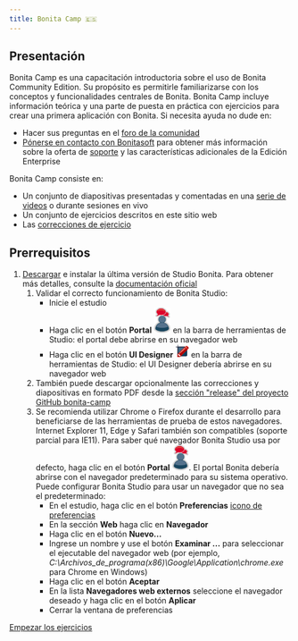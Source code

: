 ```yaml
---
title: Bonita Camp 🇪🇸
---
```


## Presentación

Bonita Camp es una capacitación introductoria sobre el uso de Bonita Community Edition. Su propósito es permitirle familiarizarse con los conceptos y funcionalidades centrales de Bonita.
Bonita Camp incluye información teórica y una parte de puesta en práctica con ejercicios para crear una primera aplicación con Bonita.
Si necesita ayuda no dude en:
* Hacer sus preguntas en el [foro de la comunidad](https://community.bonitasoft.com/questions-and-answers)
* [Pónerse en contacto con Bonitasoft](https://es.bonitasoft.com/contactenos) para obtener más información sobre la oferta de [soporte](https://es.bonitasoft.com/soporte) y las características adicionales de la Edición Enterprise 

Bonita Camp consiste en:
* Un conjunto de diapositivas presentadas y comentadas en una [serie de videos](https://www.youtube.com/playlist?list=PLvvoQatxaHOPSATzZe-zPh-LrSNGfpQEf) o durante sesiones en vivo
* Un conjunto de ejercicios descritos en este sitio web
* Las [correcciones de ejercicio](https://github.com/Bonitasoft-Community/bonita-camp/releases/latest)

## Prerrequisitos
1. [Descargar](https://es.bonitasoft.com/descargas) e instalar la última versión de Studio Bonita. Para obtener más detalles, consulte la [documentación oficial](https://documentation.bonitasoft.com/bonita//bonita-studio-download-installation)
   1. Validar el correcto funcionamiento de Bonita Studio:
        - Inicie el estudio
        - Haga clic en el botón **Portal** ![Icono del portal](../images/portal-icon.png) en la barra de herramientas de Studio: el portal debe abrirse en su navegador web
        - Haga clic en el botón **UI Designer** ![Icono de UI Designer](../images/ui_designer_24x24.png) en la barra de herramientas de Studio: el UI Designer debería abrirse en su navegador web
   1. También puede descargar opcionalmente las correcciones y diapositivas en formato PDF desde la [sección "release" del proyecto GitHub bonita-camp](https://github.com/Bonitasoft-Community/bonita-camp/releases/latest)
   1. Se recomienda utilizar Chrome o Firefox durante el desarrollo para beneficiarse de las herramientas de prueba de estos navegadores. Internet Explorer 11, Edge y Safari también son compatibles (soporte parcial para IE11). Para saber qué navegador Bonita Studio usa por defecto, haga clic en el botón **Portal** ![Icono del portal](../images/portal-icon.png). 
   El portal Bonita debería abrirse con el navegador predeterminado para su sistema operativo. Puede configurar Bonita Studio para usar un navegador que no sea el predeterminado:
        - En el estudio, haga clic en el botón **Preferencias** [icono de preferencias](../images/preferences.png)
        - En la sección **Web** haga clic en **Navegador**
        - Haga clic en el botón **Nuevo...**
        - Ingrese un nombre y use el botón **Examinar ...** para seleccionar el ejecutable del navegador web (por ejemplo, *C:\Archivos_de_programa(x86)\Google\Application\chrome.exe* para Chrome en Windows)
        - Haga clic en el botón **Aceptar**
        - En la lista **Navegadores web externos** seleccione el navegador deseado y haga clic en el botón **Aplicar**
        - Cerrar la ventana de preferencias
        
[Empezar los ejercicios](00-introduction.md)
